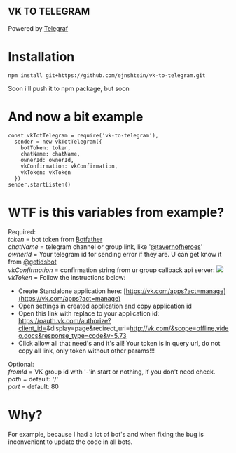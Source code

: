 ## VK TO TELEGRAM

Powered by [Telegraf](https://github.com/telegraf/telegraf)  
# Installation
    npm install git+https://github.com/ejnshtein/vk-to-telegram.git
Soon i'll push it to npm package, but soon
# And now a bit example

    const vkTotTelegram = require('vk-to-telegram'),
      sender = new vkTotTelegram({
        botToken: token,
        chatName: chatName,
        ownerId: ownerId,
        vkConfirmation: vkConfirmation,
        vkToken: vkToken
      })
    sender.startListen()
# WTF is this variables from example?  
Required:  
*token* = bot token from [Botfather](https://t.me/botfather)  
*chatName* = telegram channel or group link, like '[@tavernofheroes](https://t.me/tavernofoverwatchnews)'  
*ownerId* = Your telegram id for sending error if they are. U can get know it from [@getidsbot](https://t.me/getidsbot)  
*vkConfirmation* = confirmation string from ur group callback api server: ![](https://i.imgur.com/f9KDETa.png?2)  
*vkToken* = Follow the instructions below:  
 - Create Standalone application here: [https://vk.com/apps?act=manage](https://vk.com/apps?act=manage)
 - Open settings in created application and copy application id
 - Open this link with replace <this> to your application id: https://oauth.vk.com/authorize?client_id=<YOUR APPLICATION ID>&display=page&redirect_uri=http://vk.com/&scope=offline,video,docs&response_type=code&v=5.73
 - Click allow all that need's and it's all! Your token is in query url, do not copy all link, only token without other params!!!  
 
Optional:   
*fromId* = VK group id with '-'in start or nothing, if you don't need check.  
*path* = default: '/'  
*port* = default: 80  

# Why?

For example, because I had a lot of bot's and when fixing the bug is inconvenient to update the code in all bots.
